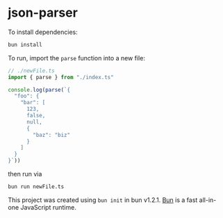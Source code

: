 # json-parser

To install dependencies:

```bash
bun install
```

To run, import the `parse` function into a new file:

```js
// ./newFile.ts
import { parse } from "./index.ts"

console.log(parse(`{
  "foo": {
    "bar": [
      123,
      false,
      null,
      {
        "baz": "biz"
      }
    ]
  }
}`))
```

then run via

```bash
bun run newFile.ts
```

This project was created using `bun init` in bun v1.2.1. [Bun](https://bun.sh) is a fast all-in-one JavaScript runtime.
